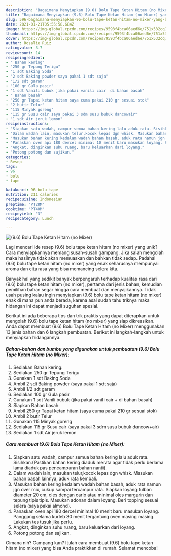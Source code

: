 ```yaml
---
description: "Bagaimana Menyiapkan (9.6) Bolu Tape Ketan Hitam (no Mixer) yang Bisa Manjain Lidah"
title: "Bagaimana Menyiapkan (9.6) Bolu Tape Ketan Hitam (no Mixer) yang Bisa Manjain Lidah"
slug: 596-bagaimana-menyiapkan-96-bolu-tape-ketan-hitam-no-mixer-yang-bisa-manjain-lidah
date: 2021-01-21T05:55:58.684Z
image: https://img-global.cpcdn.com/recipes/9593f4bca06aed6e/751x532cq70/96-bolu-tape-ketan-hitam-no-mixer-foto-resep-utama.jpg
thumbnail: https://img-global.cpcdn.com/recipes/9593f4bca06aed6e/751x532cq70/96-bolu-tape-ketan-hitam-no-mixer-foto-resep-utama.jpg
cover: https://img-global.cpcdn.com/recipes/9593f4bca06aed6e/751x532cq70/96-bolu-tape-ketan-hitam-no-mixer-foto-resep-utama.jpg
author: Rosalie Ruiz
ratingvalue: 3.7
reviewcount: 14
recipeingredient:
- " Bahan kering"
- "250 gr Tepung Terigu"
- "1 sdt Baking Soda"
- "2 sdt Baking powder saya pakai 1 sdt saja"
- "1/2 sdt garam"
- "100 gr Gula pasir"
- "1 sdt Vanili bubuk jika pakai vanili cair  di bahan basah"
- " Bahan basah"
- "250 gr Tapai ketan hitam saya cuma pakai 210 gr sesuai stok"
- "2 butir Telur"
- "115 Minyak goreng"
- "115 gr Susu cair saya pakai 3 sdm susu bubuk dancowair"
- "1 sdt Air jeruk lemon"
recipeinstructions:
- "Siapkan satu wadah, campur semua bahan kering lalu aduk rata. Sisihkan.(Pastikan bahan kering diaduk merata agar tidak perlu berlama lama diaduk pas pencampuran bahan nanti)."
- "Dalam wadah lain, masukan telur,kocok lepas dgn whisk. Masukan bahan basah lainnya, aduk rata kembali."
- "Masukan bahan kering kedalam wadah bahan basah, aduk rata namun jgn over mix, cukup sampai tercampur rata. Siapkan loyang tulban diameter 20 cm, oles dengan carlo atau minimal oles margarin dan tepung tipis tipis. Masukan adonan dalam loyang. Beri topping sesuai selera (saya pakai almond)."
- "Panaskan oven api 180 dercel minimal 10 menit baru masukan loyang. Panggang selama kurleb 30 menit tergantung oven masing masing. Lakukan tes tusuk jika perlu."
- "Angkat, dinginkan suhu ruang, baru keluarkan dari loyang."
- "Potong potong dan sajikan."
categories:
- Resep
tags:
- 96
- bolu
- tape

katakunci: 96 bolu tape 
nutrition: 211 calories
recipecuisine: Indonesian
preptime: "PT28M"
cooktime: "PT40M"
recipeyield: "3"
recipecategory: Lunch

---
```



![(9.6) Bolu Tape Ketan Hitam (no Mixer)](https://img-global.cpcdn.com/recipes/9593f4bca06aed6e/751x532cq70/96-bolu-tape-ketan-hitam-no-mixer-foto-resep-utama.jpg)

Lagi mencari ide resep (9.6) bolu tape ketan hitam (no mixer) yang unik? Cara menyiapkannya memang susah-susah gampang. Jika salah mengolah maka hasilnya tidak akan memuaskan dan bahkan tidak sedap. Padahal (9.6) bolu tape ketan hitam (no mixer) yang enak seharusnya mempunyai aroma dan cita rasa yang bisa memancing selera kita.



Banyak hal yang sedikit banyak berpengaruh terhadap kualitas rasa dari (9.6) bolu tape ketan hitam (no mixer), pertama dari jenis bahan, kemudian pemilihan bahan segar hingga cara membuat dan menyajikannya. Tidak usah pusing kalau ingin menyiapkan (9.6) bolu tape ketan hitam (no mixer) enak di mana pun anda berada, karena asal sudah tahu triknya maka hidangan ini dapat menjadi suguhan spesial.


Berikut ini ada beberapa tips dan trik praktis yang dapat diterapkan untuk mengolah (9.6) bolu tape ketan hitam (no mixer) yang siap dikreasikan. Anda dapat membuat (9.6) Bolu Tape Ketan Hitam (no Mixer) menggunakan 13 jenis bahan dan 6 langkah pembuatan. Berikut ini langkah-langkah untuk menyiapkan hidangannya.

<!--inarticleads1-->

##### Bahan-bahan dan bumbu yang digunakan untuk pembuatan (9.6) Bolu Tape Ketan Hitam (no Mixer):

1. Sediakan  Bahan kering:
1. Sediakan 250 gr Tepung Terigu
1. Gunakan 1 sdt Baking Soda
1. Ambil 2 sdt Baking powder (saya pakai 1 sdt saja)
1. Ambil 1/2 sdt garam
1. Sediakan 100 gr Gula pasir
1. Gunakan 1 sdt Vanili bubuk (jika pakai vanili cair + di bahan basah)
1. Siapkan  Bahan basah:
1. Ambil 250 gr Tapai ketan hitam (saya cuma pakai 210 gr sesuai stok)
1. Ambil 2 butir Telur
1. Gunakan 115 Minyak goreng
1. Sediakan 115 gr Susu cair (saya pakai 3 sdm susu bubuk dancow+air)
1. Sediakan 1 sdt Air jeruk lemon




<!--inarticleads2-->

##### Cara membuat (9.6) Bolu Tape Ketan Hitam (no Mixer):

1. Siapkan satu wadah, campur semua bahan kering lalu aduk rata. Sisihkan.(Pastikan bahan kering diaduk merata agar tidak perlu berlama lama diaduk pas pencampuran bahan nanti).
1. Dalam wadah lain, masukan telur,kocok lepas dgn whisk. Masukan bahan basah lainnya, aduk rata kembali.
1. Masukan bahan kering kedalam wadah bahan basah, aduk rata namun jgn over mix, cukup sampai tercampur rata. Siapkan loyang tulban diameter 20 cm, oles dengan carlo atau minimal oles margarin dan tepung tipis tipis. Masukan adonan dalam loyang. Beri topping sesuai selera (saya pakai almond).
1. Panaskan oven api 180 dercel minimal 10 menit baru masukan loyang. Panggang selama kurleb 30 menit tergantung oven masing masing. Lakukan tes tusuk jika perlu.
1. Angkat, dinginkan suhu ruang, baru keluarkan dari loyang.
1. Potong potong dan sajikan.




Gimana nih? Gampang kan? Itulah cara membuat (9.6) bolu tape ketan hitam (no mixer) yang bisa Anda praktikkan di rumah. Selamat mencoba!
